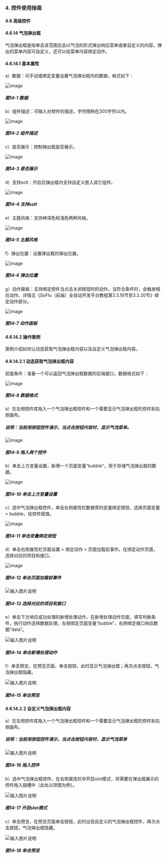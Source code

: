### 4. 控件使用指南

#### 4.6 高级控件

#### 4.6.14 气泡弹出框

气泡弹出框是指单击该范围后会以气泡的形式弹出响应菜单或者自定义的内容。弹出的菜单内容可自定义，还可以给菜单内容绑定动作。

#### 4.6.14.1 基本属性

a）数据：可手动或绑定变量设置气泡弹出框内的数据，格式如下：

![image](https://user-images.githubusercontent.com/79617492/227165781-b89593f5-aa1a-462d-87ba-eaaf475f0691.png)

##### 图14-1 数据

b）组件描述：可输入对控件的描述，字符限制在200字符以内。

![image](https://user-images.githubusercontent.com/79617492/227165803-c98a23a9-aec2-4a52-af59-9f1c177876e1.png)

##### 图14-2 组件描述

c）是否展示：控制弹出框是否展示。

![image](https://user-images.githubusercontent.com/79617492/227165825-a747e557-9aea-4b22-a090-f00bebdaf2e2.png)

##### 图14-3 是否展示

d）支持solt：开启后弹出框内支持自定义嵌入其它组件。

![image](https://user-images.githubusercontent.com/79617492/227165958-669136a5-9946-4d08-8d2b-dd0bdf00644c.png)

##### 图14-4 支持solt

e）主题风格：支持神深色和浅色两种风格。

![image](https://user-images.githubusercontent.com/79617492/227166002-16f1f7c6-4436-40f7-824c-1ee92586395c.png)

##### 图14-5 主题风格

f）弹出位置：设置弹出框的弹出位置。

![image](https://user-images.githubusercontent.com/79617492/227166020-f624fc7c-59cc-43d8-9dcb-e42c19ed3b02.png)

##### 图14-6 弹出位置

g）动作面板：支持绑定控件当点击关闭按钮时的动作，当符合条件时，会触发相应动作。详情见《SoFlu（前端）全自动开发平台教程第3.3.16节至3.3.20节》绑定动作部分。

![image](https://user-images.githubusercontent.com/79617492/227166054-c142d7ee-f72d-4823-b066-2e8aa519e412.png)

##### 图14-7 动作面板

#### 4.6.14.2 操作案例

案例介绍如何让动态获取气泡弹出框内容以及自定义气泡弹出框内容。

#### 4.6.14.2.1 动态获取气泡弹出框内容

前提条件：准备一个可以返回气泡弹出框数据的后端接口，数据格式如下：

![image](https://user-images.githubusercontent.com/79617492/227166251-20006463-f83b-4d56-819f-3b02aeaa869d.png)

##### 图14-8 数据格式

a）在左侧控件库拖入一个气泡弹出框控件和一个需要显示气泡弹出框的控件到右侧画布。

##### 说明：当前用按钮控件演示，当点击按钮内容时，显示气泡菜单。

![image](https://user-images.githubusercontent.com/79617492/227166918-4e792743-1d91-4c85-9841-74e2895bb9b1.png)

##### 图14-9 拖入两个控件

b）单击上方变量设置，新增一个页面变量“bubble”，用于存储气泡弹出框的数据。

![image](https://user-images.githubusercontent.com/79617492/227166938-ec340d38-1dbb-4cb0-9df1-0fcb2df2f7ee.png)

##### 图14-10 单击上方变量设置

c）选中气泡弹出框控件，单击右侧属性栏数据旁的变量绑定按钮，选择页面变量 > bubble，给控件赋值。

![image](https://user-images.githubusercontent.com/79617492/227166966-661f738e-da22-4187-9bb3-f9ca9f85d8d1.png)

##### 图14-11 单击变量绑定按钮

d）单击右侧属性栏页面设置 > 绑定动作 > 页面加载前事件。在绑定动作页面，选择对应的项目和接口。

![image](https://user-images.githubusercontent.com/79617492/227167002-cbb6c204-50f4-4139-8f47-f8ced56639fa.png)

##### 图14-12 单击页面加载前事件

![输入图片说明](../../../../images/%20SoFlu%EF%BC%88%E5%89%8D%E7%AB%AF%EF%BC%89%E5%85%A8%E8%87%AA%E5%8A%A8%E5%BC%80%E5%8F%91%E5%B9%B3%E5%8F%B0%E6%95%99%E7%A8%8B/1.%20%E6%9C%80%E6%96%B0%E7%89%88%E6%9C%AC%20-%20%E6%9B%B4%E6%96%B0%E6%97%A5%E6%9C%9F%20-%202023.01.10/4.%20%E6%8E%A7%E4%BB%B6%E4%BD%BF%E7%94%A8%E6%8C%87%E5%8D%97/6.%20%E9%AB%98%E7%BA%A7%E6%8E%A7%E4%BB%B6/14-13.png)

##### 图14-13 选择对应的项目和接口

e）单击下方响应成功处理的新增处理动作，在新增处理动作页面，填写判断条件，执行动作选择数据处理，左侧绑定页面变量“bubble”，右侧绑定接口响应数据“data”。

![输入图片说明](../../../../images/%20SoFlu%EF%BC%88%E5%89%8D%E7%AB%AF%EF%BC%89%E5%85%A8%E8%87%AA%E5%8A%A8%E5%BC%80%E5%8F%91%E5%B9%B3%E5%8F%B0%E6%95%99%E7%A8%8B/1.%20%E6%9C%80%E6%96%B0%E7%89%88%E6%9C%AC%20-%20%E6%9B%B4%E6%96%B0%E6%97%A5%E6%9C%9F%20-%202023.01.10/4.%20%E6%8E%A7%E4%BB%B6%E4%BD%BF%E7%94%A8%E6%8C%87%E5%8D%97/6.%20%E9%AB%98%E7%BA%A7%E6%8E%A7%E4%BB%B6/14-14.png)

##### 图14-14 单击新增处理动作

f）单击预览，在预览页面，单击按钮，此时显示气泡弹出框；再次点击按钮，气泡弹出框隐藏。

![输入图片说明](../../../../images/%20SoFlu%EF%BC%88%E5%89%8D%E7%AB%AF%EF%BC%89%E5%85%A8%E8%87%AA%E5%8A%A8%E5%BC%80%E5%8F%91%E5%B9%B3%E5%8F%B0%E6%95%99%E7%A8%8B/1.%20%E6%9C%80%E6%96%B0%E7%89%88%E6%9C%AC%20-%20%E6%9B%B4%E6%96%B0%E6%97%A5%E6%9C%9F%20-%202023.01.10/4.%20%E6%8E%A7%E4%BB%B6%E4%BD%BF%E7%94%A8%E6%8C%87%E5%8D%97/6.%20%E9%AB%98%E7%BA%A7%E6%8E%A7%E4%BB%B6/14-15.png)

##### 图14-15 单击预览

#### 4.6.14.2.2 自定义气泡弹出框内容

a）在左侧控件库拖入一个气泡弹出框控件和一个需要显示气泡弹出框的控件到右侧画布。

##### 说明：当前用按钮控件演示，当点击按钮内容时，显示气泡菜单

![输入图片说明](../../../../images/%20SoFlu%EF%BC%88%E5%89%8D%E7%AB%AF%EF%BC%89%E5%85%A8%E8%87%AA%E5%8A%A8%E5%BC%80%E5%8F%91%E5%B9%B3%E5%8F%B0%E6%95%99%E7%A8%8B/1.%20%E6%9C%80%E6%96%B0%E7%89%88%E6%9C%AC%20-%20%E6%9B%B4%E6%96%B0%E6%97%A5%E6%9C%9F%20-%202023.01.10/4.%20%E6%8E%A7%E4%BB%B6%E4%BD%BF%E7%94%A8%E6%8C%87%E5%8D%97/6.%20%E9%AB%98%E7%BA%A7%E6%8E%A7%E4%BB%B6/14-16.png)

##### 图14-16 拖入控件

b）选中气泡弹出框控件，在右侧属性栏中开启slot模式，将需要在弹出框展示的控件拖入插槽中（此处以饼图为例）。

![输入图片说明](../../../../images/%20SoFlu%EF%BC%88%E5%89%8D%E7%AB%AF%EF%BC%89%E5%85%A8%E8%87%AA%E5%8A%A8%E5%BC%80%E5%8F%91%E5%B9%B3%E5%8F%B0%E6%95%99%E7%A8%8B/1.%20%E6%9C%80%E6%96%B0%E7%89%88%E6%9C%AC%20-%20%E6%9B%B4%E6%96%B0%E6%97%A5%E6%9C%9F%20-%202023.01.10/4.%20%E6%8E%A7%E4%BB%B6%E4%BD%BF%E7%94%A8%E6%8C%87%E5%8D%97/6.%20%E9%AB%98%E7%BA%A7%E6%8E%A7%E4%BB%B6/14-17.png)

##### 图14-17 开启slot模式

c）单击预览，在预览页面单击按钮，此时出现自定义的气泡弹出框控件，再次点击按钮，气泡弹出框隐藏。

![输入图片说明](../../../../images/%20SoFlu%EF%BC%88%E5%89%8D%E7%AB%AF%EF%BC%89%E5%85%A8%E8%87%AA%E5%8A%A8%E5%BC%80%E5%8F%91%E5%B9%B3%E5%8F%B0%E6%95%99%E7%A8%8B/1.%20%E6%9C%80%E6%96%B0%E7%89%88%E6%9C%AC%20-%20%E6%9B%B4%E6%96%B0%E6%97%A5%E6%9C%9F%20-%202023.01.10/4.%20%E6%8E%A7%E4%BB%B6%E4%BD%BF%E7%94%A8%E6%8C%87%E5%8D%97/6.%20%E9%AB%98%E7%BA%A7%E6%8E%A7%E4%BB%B6/14-18.png)

##### 图14-18 单击预览
